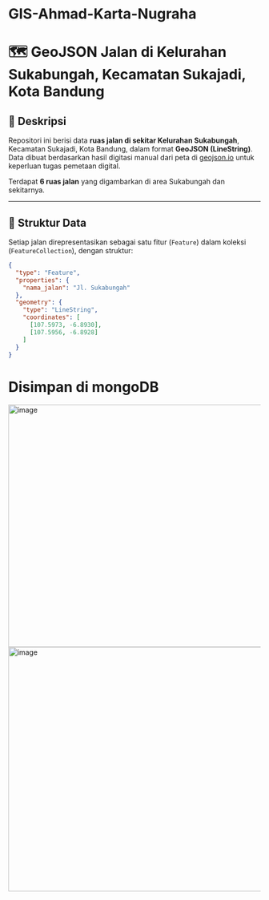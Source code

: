 # GIS-Ahmad-Karta-Nugraha


# 🗺️ GeoJSON Jalan di Kelurahan Sukabungah, Kecamatan Sukajadi, Kota Bandung

## 📍 Deskripsi
Repositori ini berisi data **ruas jalan di sekitar Kelurahan Sukabungah**, Kecamatan Sukajadi, Kota Bandung, dalam format **GeoJSON (LineString)**.  
Data dibuat berdasarkan hasil digitasi manual dari peta di [geojson.io](https://geojson.io) untuk keperluan tugas pemetaan digital.

Terdapat **6 ruas jalan** yang digambarkan di area Sukabungah dan sekitarnya.

---

## 🧭 Struktur Data
Setiap jalan direpresentasikan sebagai satu fitur (`Feature`) dalam koleksi (`FeatureCollection`), dengan struktur:

```json
{
  "type": "Feature",
  "properties": {
    "nama_jalan": "Jl. Sukabungah"
  },
  "geometry": {
    "type": "LineString",
    "coordinates": [
      [107.5973, -6.8930],
      [107.5956, -6.8928]
    ]
  }
}
```
<h1>Disimpan di mongoDB</h1>
<img width="1345" height="484" alt="image" src="https://github.com/user-attachments/assets/764f75ad-7735-467d-8141-f024f4397c87" />
<img width="1345" height="488" alt="image" src="https://github.com/user-attachments/assets/34087e6c-9d00-4d64-abff-1cd271bcd9a1" />

